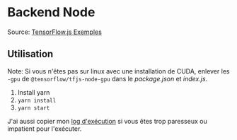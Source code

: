 # Backend Node

Source: [TensorFlow.js Exemples](https://github.com/tensorflow/tfjs-examples/tree/master/mnist-node)

## Utilisation

Note: Si vous n'êtes pas sur linux avec une installation de CUDA, enlever les `-gpu` de `@tensorflow/tfjs-node-gpu` dans le _package.json_ et _index.js_.

1. Install yarn
2. `yarn install`
3. `yarn start`

J'ai aussi copier mon [log d'exécution](./ouput.txt) si vous êtes trop paresseux ou impatient pour l'exécuter.
